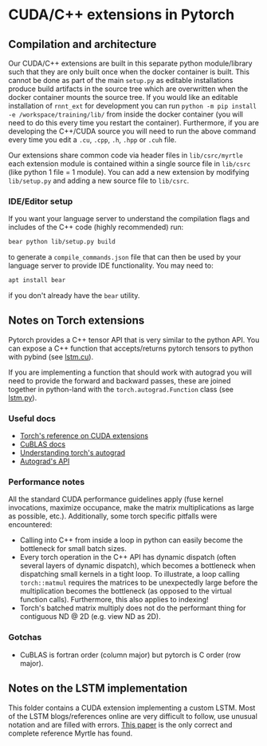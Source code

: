 # CUDA/C++ extensions in Pytorch

## Compilation and architecture

Our CUDA/C++ extensions are built in this separate python module/library such that they are only built once when the docker container is built. This cannot be done as part of the main `setup.py` as editable installations produce build artifacts in the source tree which are overwritten when the docker container mounts the source tree. If you would like an editable installation of `rnnt_ext` for development you can run `python -m pip install -e /workspace/training/lib/` from inside the docker container (you will need to do this every time you restart the container). Furthermore, if you are developing the C++/CUDA source you will need to run the above command every time you edit a `.cu`, `.cpp`, `.h`, `.hpp` or `.cuh` file.

Our extensions share common code via header files in `lib/csrc/myrtle` each extension module is contained within a single source file in `lib/csrc` (like python 1 file = 1 module). You can add a new extension by modifying `lib/setup.py` and adding a new source file to `lib/csrc`.

### IDE/Editor setup

If you want your language server to understand the compilation flags and includes of the C++ code (highly recommended) run:

```bash
bear python lib/setup.py build
```

to generate a `compile_commands.json` file that can then be used by your language server to provide IDE functionality. You may need to:

```bash
apt install bear
```

if you don't already have the `bear` utility.

## Notes on Torch extensions

Pytorch provides a C++ tensor API that is very similar to the python API. You can expose a C++ function that accepts/returns pytorch tensors to python with pybind (see [lstm.cu](csrc/lstm.cu)).

If you are implementing a function that should work with autograd you will need to provide the forward and backward passes, these are joined together in python-land with the `torch.autograd.Function` class (see [lstm.py](src/rnnt_ext/custom_lstm/lstm.py)).

### Useful docs

- [Torch's reference on CUDA extensions](https://pytorch.org/tutorials/advanced/cpp_extension.html)
- [CuBLAS docs](https://docs.nvidia.com/cuda/cublas/index.html)
- [Understanding torch's autograd](https://pytorch.org/tutorials/beginner/blitz/autograd_tutorial.html)
- [Autograd's API](https://pytorch.org/docs/stable/autograd.html)

### Performance notes

All the standard CUDA performance guidelines apply (fuse kernel invocations, maximize occupance, make the matrix multiplications as large as possible, etc.). Additionally, some torch specific pitfalls were encountered:

- Calling into C++ from inside a loop in python can easily become the bottleneck for small batch sizes.
- Every torch operation in the C++ API has dynamic dispatch (often several layers of dynamic dispatch), which becomes a bottleneck when dispatching small kernels in a tight loop. To illustrate, a loop calling `torch::matmul` requires the matrices to be unexpectedly large before the multiplication becomes the bottleneck (as opposed to the virtual function calls). Furthermore, this also applies to indexing!
- Torch's batched matrix multiply does not do the performant thing for contiguous ND @ 2D (e.g. view ND as 2D).

### Gotchas

- CuBLAS is fortran order (column major) but pytorch is C order (row major).

## Notes on the LSTM implementation

This folder contains a CUDA extension implementing a custom LSTM. Most of the LSTM blogs/references online are very difficult to follow, use unusual notation and are filled with errors.
[This paper](https://arxiv.org/abs/1503.04069) is the only correct and complete reference Myrtle has found.

